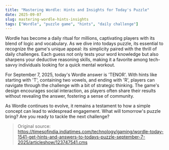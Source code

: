```yaml
---
title: "Mastering Wordle: Hints and Insights for Today's Puzzle"
date: 2025-09-07
slug: mastering-wordle-hints-insights
tags: ["Wordle", "puzzle game", "hints", "daily challenge"]
---
```


Wordle has become a daily ritual for millions, captivating players with its blend of logic and vocabulary. As we dive into todays puzzle, its essential to recognize the game's unique appeal: its simplicity paired with the thrill of daily challenges. Each guess not only tests your word knowledge but also sharpens your deductive reasoning skills, making it a favorite among tech-savvy individuals looking for a quick mental workout.

For September 7, 2025, today's Wordle answer is 'TENOR'. With hints like starting with 'T', containing two vowels, and ending with 'R', players can navigate through the challenge with a bit of strategic thinking. The game's design encourages social interaction, as players often share their results without revealing the answer, fostering a sense of community.

As Wordle continues to evolve, it remains a testament to how a simple concept can lead to widespread engagement. What will tomorrow's puzzle bring? Are you ready to tackle the next challenge?

> Original source: https://timesofindia.indiatimes.com/technology/gaming/wordle-today-1541-get-hints-and-answers-to-todays-puzzle-september-7-2025/articleshow/123747541.cms